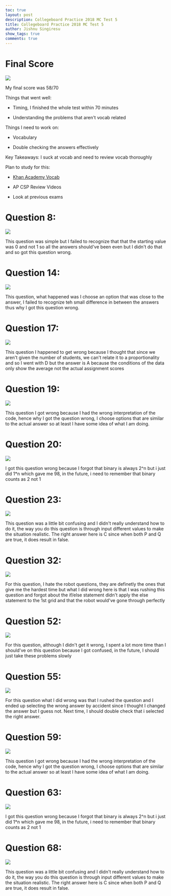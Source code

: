 ```yaml
---
toc: true
layout: post
description: Collegeboard Practice 2018 MC Test 5
title: Collegeboard Practice 2018 MC Test 5
author: Jishnu Singiresu
show_tags: true
comments: true
---
```

# Final Score 
![]({{site.baseurl}}/images/2021-FS.png)

My final score was 58/70

Things that went well:

- Timing, I finished the whole test within 70 minutes

- Understanding the problems that aren't vocab related

Things I need to work on:

- Vocabulary

- Double checking the answers effectively

Key Takeaways: I suck at vocab and need to review vocab thoroughly 

Plan to study for this:
- [Khan Academy Vocab](https://www.khanacademy.org/computing/ap-computer-science-principles/ap-csp-exam-preparation/prepare-for-the-2019-ap-cs-p-exam/a/vocabulary-review)

- AP CSP Review Videos

- Look at previous exams

# Question 8: 

![]({{site.baseurl}}/images/2021-1.png)

This question was simple but I failed to recognize that that the starting value was 0 and not 1 so all the answers should've been even but I didn't do that and so got this question wrong.

# Question 14:

![]({{site.baseurl}}/images/2021-2.png)

This question, what happened was I choose an option that was close to the answer, I failed to recognize teh small difference in between the answers thus why I got this question wrong.

# Question 17:

![]({{site.baseurl}}/images/2021-3.png)

This question I happened to get wrong because I thought that since we aren't given the number of students, we can't relate it to a proportionality and so I went with D but the answer is A because the conditions of the data only show the average not the actual assignment scores 

# Question 19: 

![]({{site.baseurl}}/images/2021-4.png)

This question I got wrong because I had the wrong interpretation of the code, hence why I got the question wrong, I choose options that are similar to the actual answer so at least I have some idea of what I am doing.

# Question 20: 

![]({{site.baseurl}}/images/2021-5.png)

I got this question wrong because I forgot that binary is always 2^n but i just did 1*n which gave me 98, in the future, i need to remember that binary counts as 2 not 1

# Question 23:

![]({{site.baseurl}}/images/2021-6.png)

This question was a little bit confusing and I didn't really understand how to do it, the way you do this question is through input different values to make the situation realistic. The right answer here is C since when both P and Q are true, it does result in false.

# Question 32:

![]({{site.baseurl}}/images/2021-7.png)

For this question, I hate the robot questions, they are definetly the ones that give me the hardest time but what I did wrong here is that I was rushing this question and forgot about the if/else statement didn't apply the else statement to the 1st grid and that the robot would've gone through perfectly


# Question 52:

![]({{site.baseurl}}/images/2021-8.png)

For this question, although I didn't get it wrong, I spent a lot more time than I should've on this question because I got confused, in the future, I should just take these problems slowly

# Question 55:

![]({{site.baseurl}}/images/2021-9.png)

For this question what I did wrong was that I rushed the question and I ended up selecting the wrong answer by accident since I thought I changed the answer but I guess not. Next time, I should double check that i selected the right answer.

# Question 59: 

![]({{site.baseurl}}/images/2021-10.png)

This question I got wrong because I had the wrong interpretation of the code, hence why I got the question wrong, I choose options that are similar to the actual answer so at least I have some idea of what I am doing.

# Question 63: 

![]({{site.baseurl}}/images/2021-11.png)

I got this question wrong because I forgot that binary is always 2^n but i just did 1*n which gave me 98, in the future, i need to remember that binary counts as 2 not 1

# Question 68:

![]({{site.baseurl}}/images/2021-12.png)

This question was a little bit confusing and I didn't really understand how to do it, the way you do this question is through input different values to make the situation realistic. The right answer here is C since when both P and Q are true, it does result in false.
